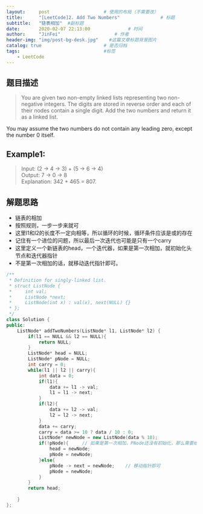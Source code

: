 ```yaml
---
layout:     post                    # 使用的布局（不需要改） 
title:      "[LeetCode]2. Add Two Numbers"               # 标题  
subtitle:   "链表相加"  #副标题 
date:       2020-02-07 22:13:00              # 时间 
author:     "JinFei"                    # 作者 
header-img: "img/post-bg-desk.jpg"    #这篇文章标题背景图片 
catalog: true                       # 是否归档 
tags:                               #标签     
    - LeetCode 
---
```


## 题目描述
> You are given two non-empty linked lists representing two non-negative integers. The digits are stored in reverse order and each of their nodes contain a single digit. Add the two numbers and return it as a linked list. <br>

You may assume the two numbers do not contain any leading zero, except the number 0 itself.

## Example1:
 
> Input: (2 -> 4 -> 3) + (5 -> 6 -> 4) <br>
Output: 7 -> 0 -> 8 <br>
Explanation: 342 + 465 = 807. <br>


## 解题思路

- 链表的相加
- 按照规则，一步一步来就可
- 这里l1和l2的长度不一定向相等，所以循环的时候，循环条件应该是或的存在
- 记住有一个进位的问题，所以最后一次迭代也可能是只有一个carry
- 这里定义一个新链表的head，一个迭代器，如果是第一次相加，就初始化头节点和迭代器指针
- 不是第一次相加的话，就移动迭代指针即可。

```C++
/**
 * Definition for singly-linked list.
 * struct ListNode {
 *     int val;
 *     ListNode *next;
 *     ListNode(int x) : val(x), next(NULL) {}
 * };
 */
class Solution {
public:
    ListNode* addTwoNumbers(ListNode* l1, ListNode* l2) {
        if(l1 == NULL && l2 == NULL){
            return NULL;
        }
        ListNode* head = NULL;
        ListNode* pNode = NULL;
        int carry = 0;
        while(l1 || l2 || carry){
            int data = 0;
            if(l1){
                data += l1 -> val;
                l1 = l1 -> next;
            }
            if(l2){
                data += l2 -> val;
                l2 = l2 -> next;
            }
            data += carry;
            carry = data >= 10 ? data / 10 : 0;
            ListNode* newNode = new ListNode(data % 10);
            if(!pNode){     // 如果是第一次相加，PNode还没有初始化，那么需要给头结点，指向头结点的指针赋值
                head = newNode;
                pNode = newNode;
            }else{
                pNode -> next = newNode;    // 移动指针即可
                pNode = newNode;
            }
        }
        return head;
        
    }
};
```

